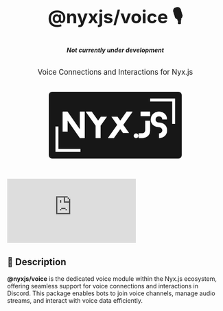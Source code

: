<div align="center" style="padding: 30px;">
  <h1 style="font-size: 3em; font-weight: bold;">@nyxjs/voice 🎙️</h1>
  <h6 style="font-size: 1em; font-weight: bold;">Not currently under development</h6>
  <p style="font-size: 1.2em; margin-top: 10px;">Voice Connections and Interactions for Nyx.js</p>
  <img src="../../assets/nyxjs_banner.png" alt="Nyx.js Banner" width="70%" style="margin-top: 20px; border-radius: 8px;">
</div>

[![License](https://img.shields.io/github/license/3tatsu/nyx.js?style=flat-square)](LICENSE)

## 🌟 Description

**@nyxjs/voice** is the dedicated voice module within the Nyx.js ecosystem, offering seamless support for voice
connections and interactions in Discord. This package enables bots to join voice channels, manage audio streams, and
interact with voice data efficiently.
